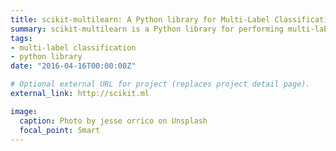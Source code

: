 ```yaml
---
title: scikit-multilearn: A Python library for Multi-Label Classification 
summary: scikit-multilearn is a Python library for performing multi-label classification compatible with the scikit-learn and scipy ecosystems.
tags:
- multi-label classification
- python library
date: "2016-04-16T00:00:00Z"

# Optional external URL for project (replaces project detail page).
external_link: http://scikit.ml

image:
  caption: Photo by jesse orrico on Unsplash
  focal_point: Smart
---
```

